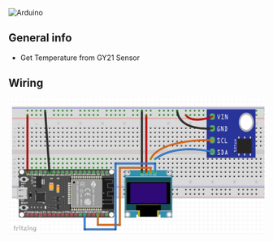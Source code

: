![Arduino](https://img.shields.io/badge/Arduino-00979D?style=for-the-badge&logo=Arduino&logoColor=white)

## General info 
* Get Temperature from GY21 Sensor

## Wiring
![Wiring](https://github.com/pixelEDI/Sensors/blob/0dea62d714242c9a2e0235c341ab32f522cd6a9c/01_GY21/Verdrahtung_gy21.JPG)

